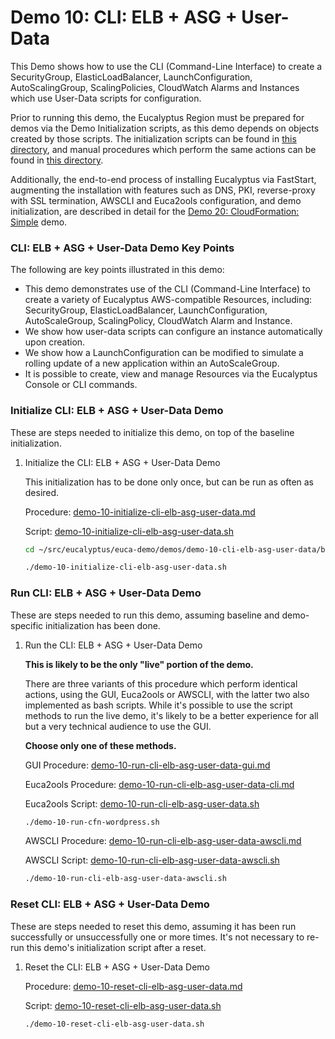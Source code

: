 # Demo 10: CLI: ELB + ASG + User-Data

This Demo shows how to use the CLI (Command-Line Interface) to create a SecurityGroup,
ElasticLoadBalancer, LaunchConfiguration, AutoScalingGroup, ScalingPolicies, CloudWatch
Alarms and Instances which use User-Data scripts for configuration.

Prior to running this demo, the Eucalyptus Region must be prepared for demos via the Demo
Initialization scripts, as this demo depends on objects created by those scripts. The
initialization scripts can be found in [this directory](../demo-00-initialize/bin), and
manual procedures which perform the same actions can be found in
[this directory](../demo-00-initialize/docs).

Additionally, the end-to-end process of installing Eucalyptus via FastStart, augmenting the
installation with features such as DNS, PKI, reverse-proxy with SSL termination, AWSCLI and
Euca2ools configuration, and demo initialization, are described in detail for the
[Demo 20: CloudFormation: Simple](../demo-20-cfn-simple/README.md) demo.

### CLI: ELB + ASG + User-Data Demo Key Points

The following are key points illustrated in this demo:

* This demo demonstrates use of the CLI (Command-Line Interface) to create a variety of 
  Eucalyptus AWS-compatible Resources, including: SecurityGroup, ElasticLoadBalancer,
  LaunchConfiguration, AutoScaleGroup, ScalingPolicy, CloudWatch Alarm and Instance.
* We show how user-data scripts can configure an instance automatically upon creation.
* We show how a LaunchConfiguration can be modified to simulate a rolling update of a
  new application within an AutoScaleGroup.
* It is possible to create, view and manage Resources via the Eucalyptus Console or
  CLI commands.

### Initialize CLI: ELB + ASG + User-Data Demo

These are steps needed to initialize this demo, on top of the baseline initialization.

1. Initialize the CLI: ELB + ASG + User-Data Demo

    This initialization has to be done only once, but can be run as often as desired.

    Procedure: [demo-10-initialize-cli-elb-asg-user-data.md](docs/demo-10-initialize-cli-elb-asg-user-data.md)

    Script: [demo-10-initialize-cli-elb-asg-user-data.sh](bin/demo-10-initialize-cli-elb-asg-user-data.sh)

    ```bash
    cd ~/src/eucalyptus/euca-demo/demos/demo-10-cli-elb-asg-user-data/bin

    ./demo-10-initialize-cli-elb-asg-user-data.sh
    ```

### Run CLI: ELB + ASG + User-Data Demo

These are steps needed to run this demo, assuming baseline and demo-specific initialization
has been done.

1. Run the CLI: ELB + ASG + User-Data Demo

    **This is likely to be the only "live" portion of the demo.**

    There are three variants of this procedure which perform identical actions, using
    the GUI, Euca2ools or AWSCLI, with the latter two also implemented as bash scripts. While
    it's possible to use the script methods to run the live demo, it's likely to be a better
    experience for all but a very technical audience to use the GUI.

    **Choose only one of these methods.**

    GUI Procedure: [demo-10-run-cli-elb-asg-user-data-gui.md](docs/demo-10-run-cli-elb-asg-user-data-gui.md)

    Euca2ools Procedure: [demo-10-run-cli-elb-asg-user-data-cli.md](docs/demo-10-run-cli-elb-asg-user-data-cli.md)

    Euca2ools Script: [demo-10-run-cli-elb-asg-user-data.sh](bin/demo-10-run-cli-elb-asg-user-data.sh)

    ```bash
    ./demo-10-run-cfn-wordpress.sh
    ```

    AWSCLI Procedure: [demo-10-run-cli-elb-asg-user-data-awscli.md](docs/demo-10-run-cli-elb-asg-user-data-awscli.md)

    AWSCLI Script: [demo-10-run-cli-elb-asg-user-data-awscli.sh](bin/demo-10-run-cli-elb-asg-user-data-awscli.sh)

    ```bash
    ./demo-10-run-cli-elb-asg-user-data-awscli.sh
    ```

### Reset CLI: ELB + ASG + User-Data Demo

These are steps needed to reset this demo, assuming it has been run successfully or unsuccessfully
one or more times. It's not necessary to re-run this demo's initialization script after a reset.

1. Reset the CLI: ELB + ASG + User-Data Demo

    Procedure: [demo-10-reset-cli-elb-asg-user-data.md](docs/demo-10-reset-cli-elb-asg-user-data.md)

    Script: [demo-10-reset-cli-elb-asg-user-data.sh](bin/demo-10-reset-cli-elb-asg-user-data.sh)

    ```bash
    ./demo-10-reset-cli-elb-asg-user-data.sh
    ```

